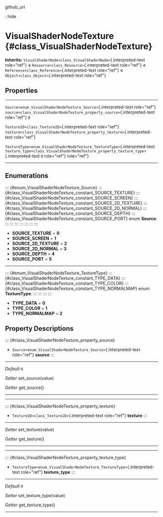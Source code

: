 github\_url

:   hide

VisualShaderNodeTexture {#class_VisualShaderNodeTexture}
=======================

**Inherits:**
`VisualShaderNode<class_VisualShaderNode>`{.interpreted-text role="ref"}
**\<** `Resource<class_Resource>`{.interpreted-text role="ref"} **\<**
`Reference<class_Reference>`{.interpreted-text role="ref"} **\<**
`Object<class_Object>`{.interpreted-text role="ref"}

Properties
----------

  --------------------------------------------------------------------------- --------------------------------------------------------------------------------------- -----
  `Source<enum_VisualShaderNodeTexture_Source>`{.interpreted-text role="ref"} `source<class_VisualShaderNodeTexture_property_source>`{.interpreted-text role="ref"}   `0`

  `Texture2D<class_Texture2D>`{.interpreted-text role="ref"}                  `texture<class_VisualShaderNodeTexture_property_texture>`{.interpreted-text role="ref"} 

  `TextureType<enum_VisualShaderNodeTexture_TextureType>`{.interpreted-text   `texture_type<class_VisualShaderNodeTexture_property_texture_type>`{.interpreted-text   `0`
  role="ref"}                                                                 role="ref"}                                                                             
  --------------------------------------------------------------------------- --------------------------------------------------------------------------------------- -----

Enumerations
------------

::: {#enum_VisualShaderNodeTexture_Source}
::: {#class_VisualShaderNodeTexture_constant_SOURCE_TEXTURE}
::: {#class_VisualShaderNodeTexture_constant_SOURCE_SCREEN}
::: {#class_VisualShaderNodeTexture_constant_SOURCE_2D_TEXTURE}
::: {#class_VisualShaderNodeTexture_constant_SOURCE_2D_NORMAL}
::: {#class_VisualShaderNodeTexture_constant_SOURCE_DEPTH}
::: {#class_VisualShaderNodeTexture_constant_SOURCE_PORT}
enum **Source**:
:::
:::
:::
:::
:::
:::
:::

-   **SOURCE\_TEXTURE** = **0**
-   **SOURCE\_SCREEN** = **1**
-   **SOURCE\_2D\_TEXTURE** = **2**
-   **SOURCE\_2D\_NORMAL** = **3**
-   **SOURCE\_DEPTH** = **4**
-   **SOURCE\_PORT** = **5**

------------------------------------------------------------------------

::: {#enum_VisualShaderNodeTexture_TextureType}
::: {#class_VisualShaderNodeTexture_constant_TYPE_DATA}
::: {#class_VisualShaderNodeTexture_constant_TYPE_COLOR}
::: {#class_VisualShaderNodeTexture_constant_TYPE_NORMALMAP}
enum **TextureType**:
:::
:::
:::
:::

-   **TYPE\_DATA** = **0**
-   **TYPE\_COLOR** = **1**
-   **TYPE\_NORMALMAP** = **2**

Property Descriptions
---------------------

::: {#class_VisualShaderNodeTexture_property_source}
-   `Source<enum_VisualShaderNodeTexture_Source>`{.interpreted-text
    role="ref"} **source**
:::

  ----------- --------------------
  *Default*   `0`

  *Setter*    set\_source(value)

  *Getter*    get\_source()
  ----------- --------------------

------------------------------------------------------------------------

::: {#class_VisualShaderNodeTexture_property_texture}
-   `Texture2D<class_Texture2D>`{.interpreted-text role="ref"}
    **texture**
:::

  ---------- ---------------------
  *Setter*   set\_texture(value)

  *Getter*   get\_texture()
  ---------- ---------------------

------------------------------------------------------------------------

::: {#class_VisualShaderNodeTexture_property_texture_type}
-   `TextureType<enum_VisualShaderNodeTexture_TextureType>`{.interpreted-text
    role="ref"} **texture\_type**
:::

  ----------- ---------------------------
  *Default*   `0`

  *Setter*    set\_texture\_type(value)

  *Getter*    get\_texture\_type()
  ----------- ---------------------------
